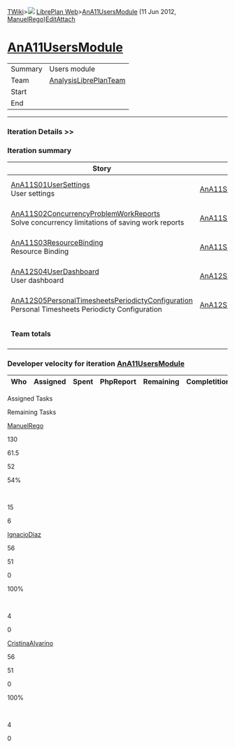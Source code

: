[TWiki](/twiki/Main/WebHome)&gt;![](/twiki/TWiki/TWikiDocGraphics/web-bg-small.gif) [LibrePlan Web](/twiki/LibrePlan/WebHome)&gt;[AnA11UsersModule](http://wiki.libreplan-enterprise.com/twiki/LibrePlan/AnA11UsersModule "Topic revision: 3 (11 Jun 2012 - 09:59:23)") (11 Jun 2012, [ManuelRego](/twiki/Main/ManuelRego))[Edit](http://wiki.libreplan-enterprise.com/twiki/bin/edit/LibrePlan/AnA11UsersModule?t=1520337852 "Edit this topic text")[Attach](/twiki/bin/attach/LibrePlan/AnA11UsersModule "Attach an image or document to this topic")

 [AnA11UsersModule](/twiki/LibrePlan/AnA11UsersModule)
==================================================================================================



|         |                                                                          |
|---------|--------------------------------------------------------------------------|
| Summary | Users module                                                             |
| Team    | [AnalysisLibrePlanTeam](/twiki/LibrePlan/AnalysisLibrePlanTeam) |
| Start   |                                                                          |
| End     |                                                                          |

------------------------------------------------------------------------

[](/twiki/LibrePlan)

### Iteration Details &gt;&gt;

###  Iteration summary

<table>
<colgroup>
<col width="8%" />
<col width="8%" />
<col width="8%" />
<col width="8%" />
<col width="8%" />
<col width="8%" />
<col width="8%" />
<col width="8%" />
<col width="8%" />
<col width="8%" />
<col width="8%" />
<col width="8%" />
</colgroup>
<thead>
<tr class="header">
<th>Story</th>
<th>FEA</th>
<th>Estimate</th>
<th>Spent</th>
<th>PhpReport</th>
<th>ToDo</th>
<th>Progress</th>
<th>Done</th>
<th>Overrun</th>
<th>Completion</th>
<th>Developer</th>
<th>Reviewer</th>
</tr>
</thead>
<tbody>
<tr class="odd">
<td><a href="/twiki/LibrePlan/AnA11S01UserSettings">AnA11S01UserSettings</a><br />
User settings</td>
<td><a href="/twiki/LibrePlan/AnA11S01UserSettings">AnA11S01UserSettings</a></td>
<td><strong>56</strong></td>
<td><strong>51</strong></td>
<td><strong>0</strong></td>
<td><strong>0</strong></td>
<td><table>
<tbody>
<tr class="odd">
<td><img src="/twiki/TWiki/SmiliesPlugin/smile.gif" title="smile" alt="smile" /></td>
</tr>
</tbody>
</table></td>
<td>100%</td>
<td>-8%</td>
<td>Acceptance</td>
<td><a href="/twiki/Main/CristinaAlvarino">CristinaAlvarino</a> <a href="/twiki/Main/IgnacioDiaz">IgnacioDiaz</a></td>
<td><a href="/twiki/Main/JavierMoran">JavierMoran</a></td>
</tr>
<tr class="even">
<td><a href="/twiki/LibrePlan/AnA11S02ConcurrencyProblemWorkReports">AnA11S02ConcurrencyProblemWorkReports</a><br />
Solve concurrency limitations of saving work reports</td>
<td><a href="/twiki/LibrePlan/AnA11S02ConcurrencyProblemWorkReports">AnA11S02ConcurrencyProblemWorkReports</a></td>
<td><strong>24</strong></td>
<td><strong>24</strong></td>
<td><strong>0</strong></td>
<td><strong>0</strong></td>
<td><table>
<tbody>
<tr class="odd">
<td><img src="/twiki/TWiki/SmiliesPlugin/smile.gif" title="smile" alt="smile" /></td>
</tr>
</tbody>
</table></td>
<td>100%</td>
<td>0%</td>
<td>Acceptance</td>
<td><a href="/twiki/Main/ManuelRego">ManuelRego</a></td>
<td><a href="/twiki/Main/JavierMoran">JavierMoran</a></td>
</tr>
<tr class="odd">
<td><a href="/twiki/LibrePlan/AnA11S03ResourceBinding">AnA11S03ResourceBinding</a><br />
Resource Binding</td>
<td><a href="/twiki/LibrePlan/AnA11S03ResourceBinding">AnA11S03ResourceBinding</a></td>
<td><strong>38</strong></td>
<td><strong>21.5</strong></td>
<td><strong>0</strong></td>
<td><strong>0</strong></td>
<td><table>
<tbody>
<tr class="odd">
<td><img src="/twiki/TWiki/SmiliesPlugin/smile.gif" title="smile" alt="smile" /></td>
</tr>
</tbody>
</table></td>
<td>100%</td>
<td>-43%</td>
<td>Acceptance</td>
<td><a href="/twiki/Main/ManuelRego">ManuelRego</a></td>
<td><a href="/twiki/Main/JavierMoran">JavierMoran</a></td>
</tr>
<tr class="even">
<td><a href="/twiki/LibrePlan/AnA12S04UserDashboard">AnA12S04UserDashboard</a><br />
User dashboard</td>
<td><a href="/twiki/LibrePlan/AnA12S04UserDashboard">AnA12S04UserDashboard</a></td>
<td><strong>52</strong></td>
<td><strong>0</strong></td>
<td><strong>0</strong></td>
<td><strong>52</strong></td>
<td><table>
<tbody>
<tr class="odd">
<td><img src="/twiki/TWiki/TWikiDocGraphics/warning.gif" title="ALERT!" alt="ALERT!" /></td>
</tr>
</tbody>
</table></td>
<td>0%</td>
<td>0%</td>
<td>Not Started</td>
<td><a href="/twiki/Main/ManuelRego">ManuelRego</a></td>
<td><a href="/twiki/Main/JavierMoran">JavierMoran</a></td>
</tr>
<tr class="odd">
<td><a href="/twiki/LibrePlan/AnA12S05PersonalTimesheetsPeriodictyConfiguration">AnA12S05PersonalTimesheetsPeriodictyConfiguration</a><br />
Personal Timesheets Periodicty Configuration</td>
<td><a href="/twiki/LibrePlan/AnA12S05PersonalTimesheetsPeriodictyConfiguration">AnA12S05PersonalTimesheetsPeriodictyConfiguration</a></td>
<td><strong>16</strong></td>
<td><strong>16</strong></td>
<td><strong>0</strong></td>
<td><strong>0</strong></td>
<td><table>
<tbody>
<tr class="odd">
<td><img src="/twiki/TWiki/SmiliesPlugin/smile.gif" title="smile" alt="smile" /></td>
</tr>
</tbody>
</table></td>
<td>100%</td>
<td>0%</td>
<td>Acceptance</td>
<td><a href="/twiki/Main/ManuelRego">ManuelRego</a></td>
<td><a href="/twiki/Main/ManuelRego">ManuelRego</a></td>
</tr>
<tr class="even">
<td><strong>Team totals</strong></td>
<td> </td>
<td><strong>186</strong></td>
<td><strong>112.5</strong></td>
<td><strong>0</strong></td>
<td><strong>52</strong></td>
<td><table>
<tbody>
<tr class="odd">
<td> </td>
<td> </td>
<td> </td>
<td> </td>
<td> </td>
<td> </td>
<td> </td>
<td> </td>
<td> </td>
<td> </td>
</tr>
</tbody>
</table></td>
<td>68%</td>
<td>-11%</td>
<td> </td>
<td> </td>
<td> </td>
</tr>
</tbody>
</table>

###  Developer velocity for iteration [AnA11UsersModule](/twiki/LibrePlan/AnA11UsersModule)

| Who | Assigned | Spent | PhpReport | Remaining | Completition |     |
|-----|----------|-------|-----------|-----------|--------------|-----|

Assigned Tasks

Remaining Tasks

[ManuelRego](/twiki/Main/ManuelRego)

130

61.5

52

54%

 

15

6

[IgnacioDiaz](/twiki/Main/IgnacioDiaz)

56

51

0

100%

 

4

0

[CristinaAlvarino](/twiki/Main/CristinaAlvarino)

56

51

0

100%

 

4

0
